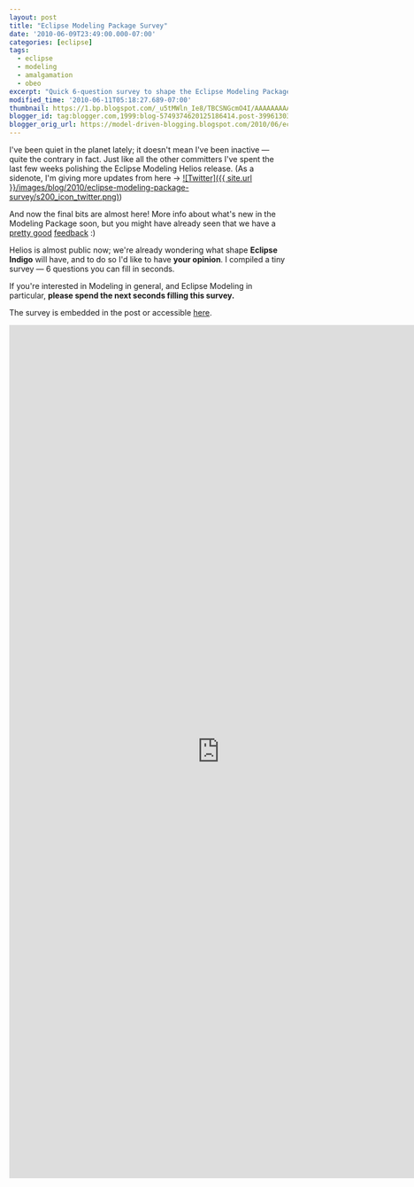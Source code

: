 ```yaml
---
layout: post
title: "Eclipse Modeling Package Survey"
date: '2010-06-09T23:49:00.000-07:00'
categories: [eclipse]
tags:
  - eclipse
  - modeling
  - amalgamation
  - obeo
excerpt: "Quick 6‑question survey to shape the Eclipse Modeling Package for Indigo—what you use, what’s missing, and where to invest next."
modified_time: '2010-06-11T05:18:27.689-07:00'
thumbnail: https://1.bp.blogspot.com/_u5tMWln_Ie8/TBCSNGcmO4I/AAAAAAAAATA/3uH2Sa365OY/s72-c/icon_twitter.png
blogger_id: tag:blogger.com,1999:blog-5749374620125186414.post-3996130301796475531
blogger_orig_url: https://model-driven-blogging.blogspot.com/2010/06/eclipse-modeling-package-survey.html
---
```


I've been quiet in the planet lately; it doesn't mean I've been inactive — quite the contrary in fact. Just like all the other committers I've spent the last few weeks polishing the Eclipse Modeling Helios release. (As a sidenote, I'm giving more updates from here → [![Twitter]({{ site.url }}/images/blog/2010/eclipse-modeling-package-survey/s200_icon_twitter.png)](https://twitter.com/bruncedric))

And now the final bits are almost here! More info about what's new in the Modeling Package soon, but you might have already seen that we have a [pretty good](https://twitter.com/IanSkerrett) [feedback](https://ekkescorner.wordpress.com/2010/06/08/redview-0-8-0-and-epp-modeling-helios-rc3/) :)

Helios is almost public now; we're already wondering what shape **Eclipse Indigo** will have, and to do so I'd like to have **your opinion**. I compiled a tiny survey — 6 questions you can fill in seconds.

If you're interested in Modeling in general, and Eclipse Modeling in particular, **please spend the next seconds filling this survey.**

The survey is embedded in the post or accessible [here](https://spreadsheets0.google.com/viewform?hl=en&formkey=dEZ4UzZSUVF0T25ld2Z5TVNnUlhsQ2c6MQ#gid=0).

<iframe src="https://spreadsheets.google.com/embeddedform?formkey=dEZ4UzZSUVF0T25ld2Z5TVNnUlhsQ2c6MQ" width="760" height="1540" frameborder="0" marginheight="0" marginwidth="0">Loading...</iframe>

